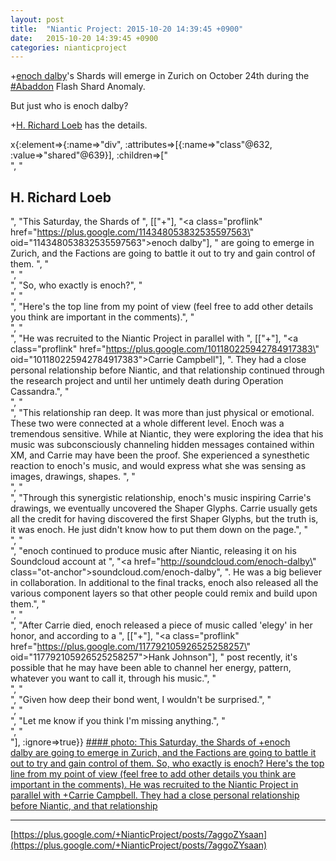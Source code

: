 ```yaml
---
layout: post
title:  "Niantic Project: 2015-10-20 14:39:45 +0900"
date:   2015-10-20 14:39:45 +0900
categories: nianticproject
---
```

+[enoch dalby](https://plus.google.com/114348053832535597563 "")'s Shards will emerge in Zurich on October 24th during the [#Abaddon](https://plus.google.com/s/%23Abaddon "") Flash Shard Anomaly.

But just who is enoch dalby?

+[H. Richard Loeb](https://plus.google.com/117506125229608138804 "") has the details.

x{:element=>{:name=>"div", :attributes=>[{:name=>"class"@632, :value=>"shared"@639}], :children=>["<br />", "<h2>H. Richard Loeb</h2>", "This Saturday, the Shards of ", [["+"], "<a class=\"proflink\" href=\"https://plus.google.com/114348053832535597563\" oid=\"114348053832535597563\">enoch dalby</a>"], " are going to emerge in Zurich, and the Factions are going to battle it out to try and gain control of them. ", "<br />", "<br />", "So, who exactly is enoch?", "<br />", "<br />", "Here's the top line from my point of view (feel free to add other details you think are important in the comments).", "<br />", "<br />", "He was recruited to the Niantic Project in parallel with ", [["+"], "<a class=\"proflink\" href=\"https://plus.google.com/101180225942784917383\" oid=\"101180225942784917383\">Carrie Campbell</a>"], ". They had a close personal relationship before Niantic, and that relationship continued through the research project and until her untimely death during Operation Cassandra.", "<br />", "<br />", "This relationship ran deep. It was more than just physical or emotional. These two were connected at a whole different level. Enoch was a tremendous sensitive. While at Niantic, they were exploring the idea that his music was subconsciously channeling hidden messages contained within XM, and Carrie may have been the proof. She experienced a synesthetic reaction to enoch's music, and would express what she was sensing as images, drawings, shapes. ", "<br />", "<br />", "Through this synergistic relationship, enoch's music inspiring Carrie's drawings, we eventually uncovered the Shaper Glyphs. Carrie usually gets all the credit for having discovered the first Shaper Glyphs, but the truth is, it was enoch. He just didn't know how to put them down on the page.", "<br />", "<br />", "enoch continued to produce music after Niantic, releasing it on his Soundcloud account at ", "<a href=\"http://soundcloud.com/enoch-dalby\" class=\"ot-anchor\">soundcloud.com/enoch-dalby</a>", ". He was a big believer in collaboration. In additional to the final tracks, enoch also released all the various component layers so that other people could remix and build upon them.", "<br />", "<br />", "After Carrie died, enoch released a piece of music called 'elegy' in her honor, and according to a ", [["+"], "<a class=\"proflink\" href=\"https://plus.google.com/117792105926525258257\" oid=\"117792105926525258257\">Hank Johnson</a>"], " post recently, it's possible that he may have been able to channel her energy, pattern, whatever you want to call it, through his music.", "<br />", "<br />", "Given how deep their bond went, I wouldn't be surprised.", "<br />", "<br />", "Let me know if you think I'm missing anything.", "<br />", "<br />"], :ignore=>true}}
[#### photo: This Saturday, the Shards of +enoch dalby are going to emerge in Zurich, and the Factions are going to battle it out to try and gain control of them.
So, who exactly is enoch?
Here's the top line from my point of view (feel free to add other details you think are important in the comments).
He was recruited to the Niantic Project in parallel with +Carrie Campbell. They had a close personal relationship before Niantic, and that relationship](https://lh3.googleusercontent.com/-cuC_-jEQDxk/ViXS-yeaCHI/AAAAAAAABnw/stZfnubgVw8/w800-h430/enoch.png "")
- - -
[https://plus.google.com/+NianticProject/posts/7aggoZYsaan](https://plus.google.com/+NianticProject/posts/7aggoZYsaan)
